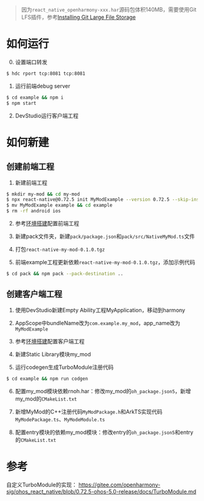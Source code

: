 > 因为`react_native_openharmony-xxx.har`源码包体积140MB，需要使用Git LFS插件，参考[Installing Git Large File Storage](https://docs.github.com/en/repositories/working-with-files/managing-large-files/installing-git-large-file-storage)

# 如何运行

0. 设置端口转发

```sh
$ hdc rport tcp:8081 tcp:8081
```

1. 运行前端debug server

```sh
$ cd example && npm i
$ npm start
```

2. DevStudio运行客户端工程

# 如何新建

## 创建前端工程

1. 新建前端工程

```sh
$ mkdir my-mod && cd my-mod
$ npx react-native@0.72.5 init MyModExample --version 0.72.5 --skip-install
$ mv MyModExample example && cd example
$ rm -rf android ios
```

2. 参考[环境搭建](https://gitee.com/openharmony-sig/ohos_react_native/blob/0.72.5-ohos-5.0-release/docs/%E7%8E%AF%E5%A2%83%E6%90%AD%E5%BB%BA.md)配置前端工程

3. 新建pack文件夹，新建`pack/package.json`和`pack/src/NativeMyMod.ts`文件

4. 打包`react-native-my-mod-0.1.0.tgz`

5. 前端example工程更新依赖`react-native-my-mod-0.1.0.tgz`，添加示例代码

```sh
$ cd pack && npm pack --pack-destination ..
```

## 创建客户端工程

1. 使用DevStudio新建Empty Ability工程MyApplication，移动到harmony
2. AppScope中bundleName改为`com.example.my_mod`，app_name改为`MyModExample`
3. 参考[环境搭建](https://gitee.com/openharmony-sig/ohos_react_native/blob/0.72.5-ohos-5.0-release/docs/%E7%8E%AF%E5%A2%83%E6%90%AD%E5%BB%BA.md)配置客户端工程
4. 新建Static Library模块my_mod

5. 运行codegen生成TurboModule注册代码

```sh
$ cd example && npm run codgen
```

6. 配置my_mod模块依赖rnoh.har：修改my_mod的`oh_package.json5`，新增my_mod的`CMakeList.txt`

7. 新增MyMod的C++注册代码`MyModPackage.h`和ArkTS实现代码`MyModePackage.ts`、`MyModeModule.ts`

8. 配置entry模块的依赖my_mod模块：修改entry的`oh_package.json5`和entry的`CMakeList.txt`

# 参考

自定义TurboModule的实现：
https://gitee.com/openharmony-sig/ohos_react_native/blob/0.72.5-ohos-5.0-release/docs/TurboModule.md